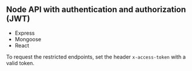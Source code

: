 ## Node API with authentication and authorization (JWT)

- Express
- Mongoose
- React

To request the restricted endpoints, set the header `x-access-token` with a valid token.